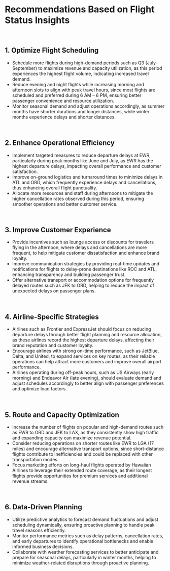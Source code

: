 # Recommendations Based on Flight Status Insights

<br>

## 1. Optimize Flight Scheduling

- Schedule more flights during high-demand periods such as Q3 (July-September) to maximize revenue and capacity utilization, as this period experiences the highest flight volume, indicating increased travel demand.  
- Reduce evening and night flights while increasing morning and afternoon slots to align with peak travel hours, since most flights are scheduled and preferred during 6 AM – 6 PM, ensuring better passenger convenience and resource utilization.  
- Monitor seasonal demand and adjust operations accordingly, as summer months have shorter durations and longer distances, while winter months experience delays and shorter distances.  

<br>

## 2. Enhance Operational Efficiency

- Implement targeted measures to reduce departure delays at EWR, particularly during peak months like June and July, as EWR has the highest departure delays, impacting overall performance and customer satisfaction.  
- Improve on-ground logistics and turnaround times to minimize delays in ATL and ORD, which frequently experience delays and cancellations, thus enhancing overall flight punctuality.  
- Allocate more resources and staff during afternoons to mitigate the higher cancellation rates observed during this period, ensuring smoother operations and better customer service.  

<br>

## 3. Improve Customer Experience

- Provide incentives such as lounge access or discounts for travelers flying in the afternoon, where delays and cancellations are more frequent, to help mitigate customer dissatisfaction and enhance brand loyalty.  
- Improve communication strategies by providing real-time updates and notifications for flights to delay-prone destinations like ROC and ATL, enhancing transparency and building passenger trust.  
- Offer alternative transport or accommodation options for frequently delayed routes such as JFK to ORD, helping to reduce the impact of unexpected delays on passenger plans.  

<br>

## 4. Airline-Specific Strategies

- Airlines such as Frontier and ExpressJet should focus on reducing departure delays through better flight planning and resource allocation, as these airlines record the highest departure delays, affecting their brand reputation and customer loyalty.  
- Encourage airlines with strong on-time performance, such as JetBlue, Delta, and United, to expand services on key routes, as their reliable operations can help attract more customers and improve overall airport performance.  
- Airlines operating during off-peak hours, such as US Airways (early morning) and Endeavor Air (late evening), should evaluate demand and adjust schedules accordingly to better align with passenger preferences and optimize load factors.  

<br>

## 5. Route and Capacity Optimization

- Increase the number of flights on popular and high-demand routes such as EWR to ORD and JFK to LAX, as they consistently show high traffic and expanding capacity can maximize revenue potential.  
- Consider reducing operations on shorter routes like EWR to LGA (17 miles) and encourage alternative transport options, since short-distance flights contribute to inefficiencies and could be replaced with other transportation modes.  
- Focus marketing efforts on long-haul flights operated by Hawaiian Airlines to leverage their extended route coverage, as their longest flights provide opportunities for premium services and additional revenue streams.  

<br>

## 6. Data-Driven Planning

- Utilize predictive analytics to forecast demand fluctuations and adjust scheduling dynamically, ensuring proactive planning to handle peak travel seasons efficiently.  
- Monitor performance metrics such as delay patterns, cancellation rates, and early departures to identify operational bottlenecks and enable informed business decisions.  
- Collaborate with weather forecasting services to better anticipate and prepare for seasonal delays, particularly in winter months, helping to minimize weather-related disruptions through proactive planning.  
